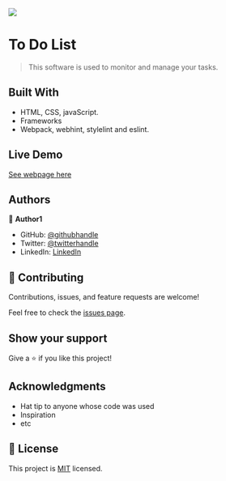 ![](https://img.shields.io/badge/Microverse-blueviolet)

# To Do List

> This software is used to monitor and manage your tasks.

## Built With

- HTML, CSS, javaScript.
- Frameworks
- Webpack, webhint, stylelint and eslint.

## Live Demo

[See webpage here](https://ibizugbe.github.io/Todo-list-vanillaJS/)

## Authors

👤 **Author1**

- GitHub: [@githubhandle](https://github.com/Ibizugbe/)
- Twitter: [@twitterhandle](https://twitter.com/AbrahamIbizugbe)
- LinkedIn: [LinkedIn](https://www.linkedin.com/in/abraham-ibizugbe-763791115/)

## 🤝 Contributing

Contributions, issues, and feature requests are welcome!

Feel free to check the [issues page](https://github.com/Ibizugbe/Todo-list-vanillaJS/issues).

## Show your support

Give a ⭐️ if you like this project!

## Acknowledgments

- Hat tip to anyone whose code was used
- Inspiration
- etc

## 📝 License

This project is [MIT](./MIT.md) licensed.
